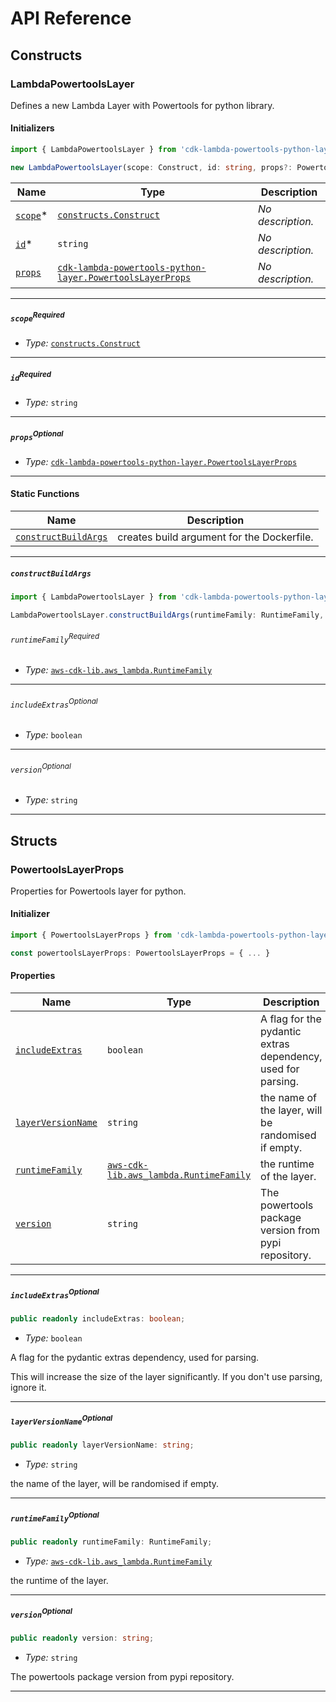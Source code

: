 # API Reference <a name="API Reference" id="api-reference"></a>

## Constructs <a name="Constructs" id="constructs"></a>

### LambdaPowertoolsLayer <a name="cdk-lambda-powertools-python-layer.LambdaPowertoolsLayer" id="cdklambdapowertoolspythonlayerlambdapowertoolslayer"></a>

Defines a new Lambda Layer with Powertools for python library.

#### Initializers <a name="cdk-lambda-powertools-python-layer.LambdaPowertoolsLayer.Initializer" id="cdklambdapowertoolspythonlayerlambdapowertoolslayerinitializer"></a>

```typescript
import { LambdaPowertoolsLayer } from 'cdk-lambda-powertools-python-layer'

new LambdaPowertoolsLayer(scope: Construct, id: string, props?: PowertoolsLayerProps)
```

| **Name** | **Type** | **Description** |
| --- | --- | --- |
| [`scope`](#cdklambdapowertoolspythonlayerlambdapowertoolslayerparameterscope)<span title="Required">*</span> | [`constructs.Construct`](#constructs.Construct) | *No description.* |
| [`id`](#cdklambdapowertoolspythonlayerlambdapowertoolslayerparameterid)<span title="Required">*</span> | `string` | *No description.* |
| [`props`](#cdklambdapowertoolspythonlayerlambdapowertoolslayerparameterprops) | [`cdk-lambda-powertools-python-layer.PowertoolsLayerProps`](#cdk-lambda-powertools-python-layer.PowertoolsLayerProps) | *No description.* |

---

##### `scope`<sup>Required</sup> <a name="cdk-lambda-powertools-python-layer.LambdaPowertoolsLayer.parameter.scope" id="cdklambdapowertoolspythonlayerlambdapowertoolslayerparameterscope"></a>

- *Type:* [`constructs.Construct`](#constructs.Construct)

---

##### `id`<sup>Required</sup> <a name="cdk-lambda-powertools-python-layer.LambdaPowertoolsLayer.parameter.id" id="cdklambdapowertoolspythonlayerlambdapowertoolslayerparameterid"></a>

- *Type:* `string`

---

##### `props`<sup>Optional</sup> <a name="cdk-lambda-powertools-python-layer.LambdaPowertoolsLayer.parameter.props" id="cdklambdapowertoolspythonlayerlambdapowertoolslayerparameterprops"></a>

- *Type:* [`cdk-lambda-powertools-python-layer.PowertoolsLayerProps`](#cdk-lambda-powertools-python-layer.PowertoolsLayerProps)

---


#### Static Functions <a name="Static Functions" id="static-functions"></a>

| **Name** | **Description** |
| --- | --- |
| [`constructBuildArgs`](#cdklambdapowertoolspythonlayerlambdapowertoolslayerconstructbuildargs) | creates build argument for the Dockerfile. |

---

##### `constructBuildArgs` <a name="cdk-lambda-powertools-python-layer.LambdaPowertoolsLayer.constructBuildArgs" id="cdklambdapowertoolspythonlayerlambdapowertoolslayerconstructbuildargs"></a>

```typescript
import { LambdaPowertoolsLayer } from 'cdk-lambda-powertools-python-layer'

LambdaPowertoolsLayer.constructBuildArgs(runtimeFamily: RuntimeFamily, includeExtras?: boolean, version?: string)
```

###### `runtimeFamily`<sup>Required</sup> <a name="cdk-lambda-powertools-python-layer.LambdaPowertoolsLayer.parameter.runtimeFamily" id="cdklambdapowertoolspythonlayerlambdapowertoolslayerparameterruntimefamily"></a>

- *Type:* [`aws-cdk-lib.aws_lambda.RuntimeFamily`](#aws-cdk-lib.aws_lambda.RuntimeFamily)

---

###### `includeExtras`<sup>Optional</sup> <a name="cdk-lambda-powertools-python-layer.LambdaPowertoolsLayer.parameter.includeExtras" id="cdklambdapowertoolspythonlayerlambdapowertoolslayerparameterincludeextras"></a>

- *Type:* `boolean`

---

###### `version`<sup>Optional</sup> <a name="cdk-lambda-powertools-python-layer.LambdaPowertoolsLayer.parameter.version" id="cdklambdapowertoolspythonlayerlambdapowertoolslayerparameterversion"></a>

- *Type:* `string`

---



## Structs <a name="Structs" id="structs"></a>

### PowertoolsLayerProps <a name="cdk-lambda-powertools-python-layer.PowertoolsLayerProps" id="cdklambdapowertoolspythonlayerpowertoolslayerprops"></a>

Properties for Powertools layer for python.

#### Initializer <a name="[object Object].Initializer" id="object-objectinitializer"></a>

```typescript
import { PowertoolsLayerProps } from 'cdk-lambda-powertools-python-layer'

const powertoolsLayerProps: PowertoolsLayerProps = { ... }
```

#### Properties <a name="Properties" id="properties"></a>

| **Name** | **Type** | **Description** |
| --- | --- | --- |
| [`includeExtras`](#cdklambdapowertoolspythonlayerpowertoolslayerpropspropertyincludeextras) | `boolean` | A flag for the pydantic extras dependency, used for parsing. |
| [`layerVersionName`](#cdklambdapowertoolspythonlayerpowertoolslayerpropspropertylayerversionname) | `string` | the name of the layer, will be randomised if empty. |
| [`runtimeFamily`](#cdklambdapowertoolspythonlayerpowertoolslayerpropspropertyruntimefamily) | [`aws-cdk-lib.aws_lambda.RuntimeFamily`](#aws-cdk-lib.aws_lambda.RuntimeFamily) | the runtime of the layer. |
| [`version`](#cdklambdapowertoolspythonlayerpowertoolslayerpropspropertyversion) | `string` | The powertools package version from pypi repository. |

---

##### `includeExtras`<sup>Optional</sup> <a name="cdk-lambda-powertools-python-layer.PowertoolsLayerProps.property.includeExtras" id="cdklambdapowertoolspythonlayerpowertoolslayerpropspropertyincludeextras"></a>

```typescript
public readonly includeExtras: boolean;
```

- *Type:* `boolean`

A flag for the pydantic extras dependency, used for parsing.

This will increase the size of the layer significantly. If you don't use parsing, ignore it.

---

##### `layerVersionName`<sup>Optional</sup> <a name="cdk-lambda-powertools-python-layer.PowertoolsLayerProps.property.layerVersionName" id="cdklambdapowertoolspythonlayerpowertoolslayerpropspropertylayerversionname"></a>

```typescript
public readonly layerVersionName: string;
```

- *Type:* `string`

the name of the layer, will be randomised if empty.

---

##### `runtimeFamily`<sup>Optional</sup> <a name="cdk-lambda-powertools-python-layer.PowertoolsLayerProps.property.runtimeFamily" id="cdklambdapowertoolspythonlayerpowertoolslayerpropspropertyruntimefamily"></a>

```typescript
public readonly runtimeFamily: RuntimeFamily;
```

- *Type:* [`aws-cdk-lib.aws_lambda.RuntimeFamily`](#aws-cdk-lib.aws_lambda.RuntimeFamily)

the runtime of the layer.

---

##### `version`<sup>Optional</sup> <a name="cdk-lambda-powertools-python-layer.PowertoolsLayerProps.property.version" id="cdklambdapowertoolspythonlayerpowertoolslayerpropspropertyversion"></a>

```typescript
public readonly version: string;
```

- *Type:* `string`

The powertools package version from pypi repository.

---



